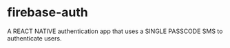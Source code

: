 # firebase-auth
 A REACT NATIVE authentication app that uses a SINGLE PASSCODE SMS to authenticate users.
      
